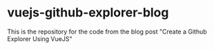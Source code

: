 # vuejs-github-explorer-blog
This is the repository for the code from the blog post "Create a Github Explorer Using VueJS"
